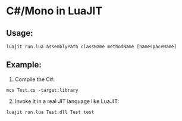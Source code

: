 # C#/Mono in LuaJIT

## Usage:
```
luajit run.lua assemblyPath className methodName [namespaceName]
```

## Example:
1) Compile the C#:
```
mcs Test.cs -target:library
```

2) Invoke it in a real JIT language like LuaJIT:
```
luajit run.lua Test.dll Test test
```
